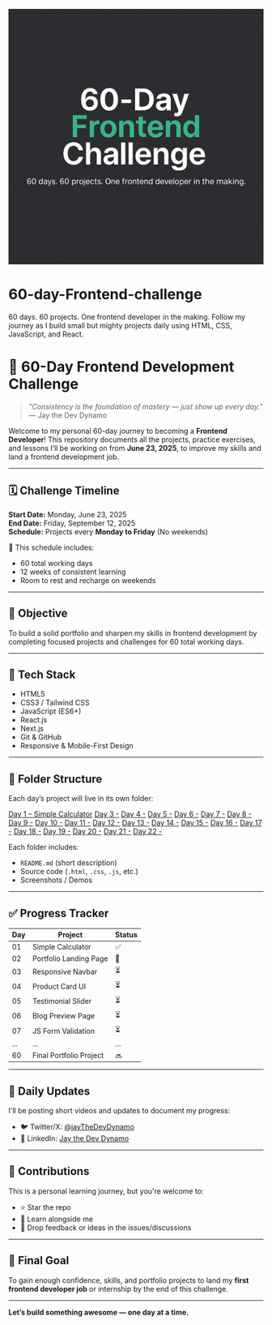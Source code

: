 ![60 Day Frontend Challenge Banner](./banner.png)
# 60-day-Frontend-challenge
60 days. 60 projects. One frontend developer in the making. Follow my journey as I build small but mighty projects daily using HTML, CSS, JavaScript, and React.

# 🚀 60-Day Frontend Development Challenge

> *"Consistency is the foundation of mastery — just show up every day."*  
> — Jay the Dev Dynamo

Welcome to my personal 60-day journey to becoming a **Frontend Developer**! This repository documents all the projects, practice exercises, and lessons I’ll be working on from **June 23, 2025**, to improve my skills and land a frontend development job.

---

## 🗓️ Challenge Timeline

**Start Date:** Monday, June 23, 2025  
**End Date:** Friday, September 12, 2025  
**Schedule:** Projects every **Monday to Friday** (No weekends)

🧠 This schedule includes:
- 60 total working days
- 12 weeks of consistent learning
- Room to rest and recharge on weekends

---

## 📌 Objective

To build a solid portfolio and sharpen my skills in frontend development by completing focused projects and challenges for 60 total working days.

---

## 🧰 Tech Stack

- HTML5  
- CSS3 / Tailwind CSS  
- JavaScript (ES6+)  
- React.js  
- Next.js  
- Git & GitHub  
- Responsive & Mobile-First Design

---

## 📂 Folder Structure

Each day’s project will live in its own folder:

[Day 1 – Simple Calculator](./Day01-Calculator/)
[Day 3 -]()
[Day 4 -]()
[Day 5 -]()
[Day 6 -]()
[Day 7 -]()
[Day 8 -]()
[Day 9 -]()
[Day 10 -]()
[Day 11 -]()
[Day 12 -]()
[Day 13 -]()
[Day 14 -]()
[Day 15 -]()
[Day 16 -]()
[Day 17 -]()
[Day 18 -]()
[Day 19 -]()
[Day 20 -]()
[Day 21 -]()
[Day 22 -]()



Each folder includes:
- `README.md` (short description)
- Source code (`.html`, `.css`, `.js`, etc.)
- Screenshots / Demos

---

## ✅ Progress Tracker

| Day | Project | Status |
|-----|---------|--------|
| 01  | Simple Calculator | ✅ |
| 02  | Portfolio Landing Page | 🔄 |
| 03  | Responsive Navbar | ⏳ |
| 04  | Product Card UI | ⏳ |
| 05  | Testimonial Slider | ⏳ |
| 06  | Blog Preview Page | ⏳ |
| 07  | JS Form Validation | ⏳ |
| ... | ... | ... |
| 60  | Final Portfolio Project | 🔜 |

---

## 📸 Daily Updates

I'll be posting short videos and updates to document my progress:

- 🐦 Twitter/X: [@jayTheDevDynamo](https://twitter.com/jayTheDevDynamo)  
- 🔗 LinkedIn: [Jay the Dev Dynamo](https://www.linkedin.com/in/jay-thedevdynamo)

---

## 🙌 Contributions

This is a personal learning journey, but you're welcome to:
- ⭐ Star the repo
- 🧠 Learn alongside me
- 📝 Drop feedback or ideas in the issues/discussions

---

## 🏁 Final Goal

To gain enough confidence, skills, and portfolio projects to land my **first frontend developer job** or internship by the end of this challenge.

---

**Let’s build something awesome — one day at a time.**